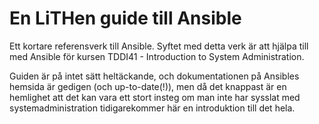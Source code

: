 # En LiTHen guide till Ansible

Ett kortare referensverk till Ansible.
Syftet med detta verk är att hjälpa till med Ansible för kursen TDDI41 - Introduction to System Administration.

Guiden är på intet sätt heltäckande, och dokumentationen på Ansibles hemsida är gedigen (och up-to-date(!)), men då det knappast är en hemlighet att det kan vara ett stort insteg om man inte har sysslat med systemadministration tidigarekommer här en introduktion till det hela.
